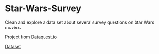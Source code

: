 # Star-Wars-Survey
Clean and explore a data set about several survey questions on Star Wars movies. 

Project from [Dataquest.io](https://www.dataquest.io)

[Dataset](https://github.com/fivethirtyeight/data/tree/master/star-wars-survey)
